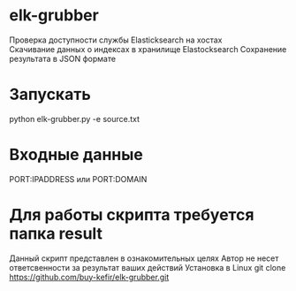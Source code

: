 # elk-grubber
Проверка доступности службы Elasticksearch на хостах <br />
Скачивание данных о индексах в хранилище Elastocksearch
Сохранение результата в JSON формате
# Запускать
python elk-grubber.py -e source.txt
# Входные данные
PORT:IPADDRESS или PORT:DOMAIN
# Для работы скрипта требуется папка result
Данный скрипт представлен в ознакомительных целях
Автор не несет ответсвенности за результат ваших действий
Установка в Linux git clone https://github.com/buy-kefir/elk-grubber.git
